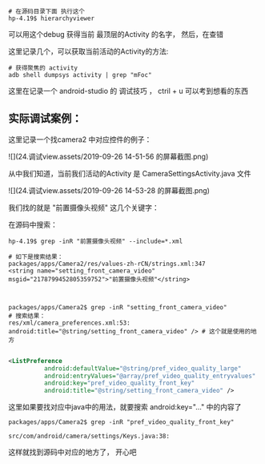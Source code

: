 



```shell
# 在源码目录下面 执行这个 
hp-4.19$ hierarchyviewer
```

可以用这个debug 获得当前 最顶层的Activity 的名字， 然后，在查错

这里记录几个，可以获取当前活动的Activity的方法:

```shell
# 获得聚焦的 activity
adb shell dumpsys activity | grep "mFoc"
```



这里在记录一个 android-studio 的 调试技巧  ， ctril + u 可以考到想看的东西

## 实际调试案例：

这里记录一个找camera2 中对应控件的例子：

![](24.调试view.assets/2019-09-26 14-51-56 的屏幕截图.png)

从中我们知道，当前我们活动的Activity 是 CameraSettingsActivity.java 文件

![](24.调试view.assets/2019-09-26 14-53-28 的屏幕截图.png)

我们找的就是 "前置摄像头视频" 这几个关键字：

在源码中搜索： 

```shell
hp-4.19$ grep -inR "前置摄像头视频" --include=*.xml

# 如下是搜索结果：
packages/apps/Camera2/res/values-zh-rCN/strings.xml:347 
<string name="setting_front_camera_video" msgid="2178799452805359752">"前置摄像头视频"</string>



packages/apps/Camera2$ grep -inR "setting_front_camera_video"
# 搜索结果：
res/xml/camera_preferences.xml:53:          android:title="@string/setting_front_camera_video" /> # 这个就是使用的地方


```

```xml
<ListPreference
          android:defaultValue="@string/pref_video_quality_large"
          android:entryValues="@array/pref_video_quality_entryvalues"
          android:key="pref_video_quality_front_key"                                       
          android:title="@string/setting_front_camera_video" />

```

这里如果要找对应中java中的用法，就要搜索  android:key="..." 中的内容了

```shell
packages/apps/Camera2$ grep -inR "pref_video_quality_front_key"

src/com/android/camera/settings/Keys.java:38:
```

这样就找到源码中对应的地方了， 开心吧